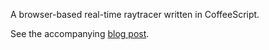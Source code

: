 A browser-based real-time raytracer written in CoffeeScript.

See the accompanying [blog post](http://www.stephanboyer.com/post/30).